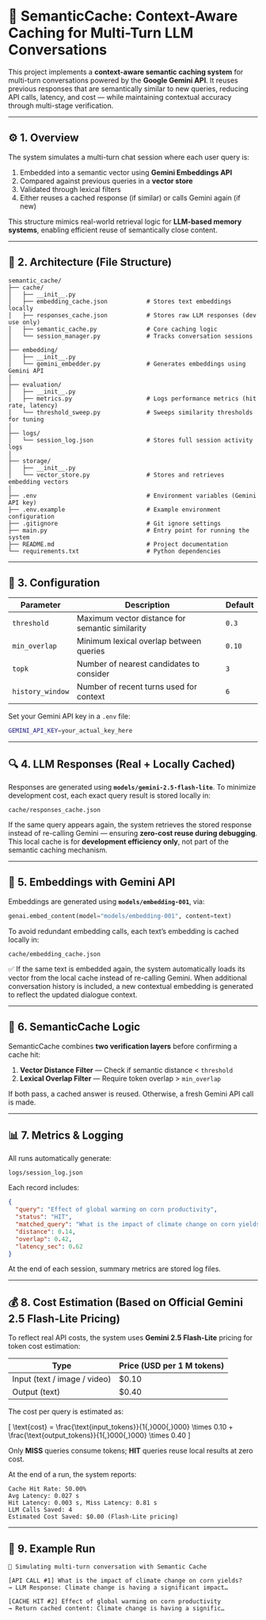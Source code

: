 # 🧠 SemanticCache: Context-Aware Caching for Multi-Turn LLM Conversations

This project implements a **context-aware semantic caching system** for multi-turn conversations powered by the **Google Gemini API**.
It reuses previous responses that are semantically similar to new queries, reducing API calls, latency, and cost — while maintaining contextual accuracy through multi-stage verification.

---

## ⚙️ 1. Overview

The system simulates a multi-turn chat session where each user query is:

1. Embedded into a semantic vector using **Gemini Embeddings API**
2. Compared against previous queries in a **vector store**
3. Validated through lexical filters
4. Either reuses a cached response (if similar) or calls Gemini again (if new)

This structure mimics real-world retrieval logic for **LLM-based memory systems**, enabling efficient reuse of semantically close content.

---

## 🧩 2. Architecture (File Structure)

```
semantic_cache/
├── cache/
│   ├── __init__.py
│   ├── embedding_cache.json           # Stores text embeddings locally
│   ├── responses_cache.json           # Stores raw LLM responses (dev use only)
│   ├── semantic_cache.py              # Core caching logic
│   └── session_manager.py             # Tracks conversation sessions
│
├── embedding/
│   ├── __init__.py
│   └── gemini_embedder.py             # Generates embeddings using Gemini API
│
├── evaluation/
│   ├── __init__.py
│   ├── metrics.py                     # Logs performance metrics (hit rate, latency)
│   └── threshold_sweep.py             # Sweeps similarity thresholds for tuning
│
├── logs/
│   └── session_log.json               # Stores full session activity logs
│
├── storage/
│   ├── __init__.py
│   └── vector_store.py                # Stores and retrieves embedding vectors
│
├── .env                               # Environment variables (Gemini API key)
├── .env.example                       # Example environment configuration
├── .gitignore                         # Git ignore settings
├── main.py                            # Entry point for running the system
├── README.md                          # Project documentation
└── requirements.txt                   # Python dependencies
```

---

## 🔧 3. Configuration

| Parameter        | Description                                     | Default |
| ---------------- | ----------------------------------------------- | ------- |
| `threshold`      | Maximum vector distance for semantic similarity | `0.3`   |
| `min_overlap`    | Minimum lexical overlap between queries         | `0.10`  |
| `topk`           | Number of nearest candidates to consider        | `3`     |
| `history_window` | Number of recent turns used for context         | `6`     |

Set your Gemini API key in a `.env` file:

```bash
GEMINI_API_KEY=your_actual_key_here
```

---

## 🔍 4. LLM Responses (Real + Locally Cached)

Responses are generated using **`models/gemini-2.5-flash-lite`**.
To minimize development cost, each exact query result is stored locally in:

```
cache/responses_cache.json
```

If the same query appears again, the system retrieves the stored response instead of re-calling Gemini — ensuring **zero-cost reuse during debugging**.
This local cache is for **development efficiency only**, not part of the semantic caching mechanism.

---

## 🧠 5. Embeddings with Gemini API

Embeddings are generated using **`models/embedding-001`**, via:

```python
genai.embed_content(model="models/embedding-001", content=text)
```

To avoid redundant embedding calls, each text’s embedding is cached locally in:

```
cache/embedding_cache.json
```

✅ If the same text is embedded again, the system automatically loads its vector from the local cache instead of re-calling Gemini.
When additional conversation history is included, a new contextual embedding is generated to reflect the updated dialogue context.

---

## 🚀 6. SemanticCache Logic

SemanticCache combines **two verification layers** before confirming a cache hit:

1. **Vector Distance Filter** — Check if semantic distance < `threshold`
2. **Lexical Overlap Filter** — Require token overlap > `min_overlap`

If both pass, a cached answer is reused. Otherwise, a fresh Gemini API call is made.

---

## 📊 7. Metrics & Logging

All runs automatically generate:

```
logs/session_log.json
```

Each record includes:

```json
{
  "query": "Effect of global warming on corn productivity",
  "status": "HIT",
  "matched_query": "What is the impact of climate change on corn yields?",
  "distance": 0.14,
  "overlap": 0.42,
  "latency_sec": 0.62
}
```

At the end of each session, summary metrics are stored log files.

---

## 💰 8. Cost Estimation (Based on Official Gemini 2.5 Flash-Lite Pricing)

To reflect real API costs, the system uses **Gemini 2.5 Flash-Lite** pricing for token cost estimation:

| Type                         | Price (USD per 1 M tokens) |
| ---------------------------- | -------------------------- |
| Input (text / image / video) | $0.10                      |
| Output (text)                | $0.40                      |

The cost per query is estimated as:

[
\text{cost} = \frac{\text{input_tokens}}{1{,}000{,}000} \times 0.10 + \frac{\text{output_tokens}}{1{,}000{,}000} \times 0.40
]

Only **MISS** queries consume tokens; **HIT** queries reuse local results at zero cost.

At the end of a run, the system reports:

```
Cache Hit Rate: 50.00%
Avg Latency: 0.027 s
Hit Latency: 0.003 s, Miss Latency: 0.81 s
LLM Calls Saved: 4
Estimated Cost Saved: $0.00 (Flash-Lite pricing)
```

---

## 🧪 9. Example Run

```
💬 Simulating multi-turn conversation with Semantic Cache

[API CALL #1] What is the impact of climate change on corn yields?  
→ LLM Response: Climate change is having a significant impact…

[CACHE HIT #2] Effect of global warming on corn productivity  
→ Return cached content: Climate change is having a signific…
```

